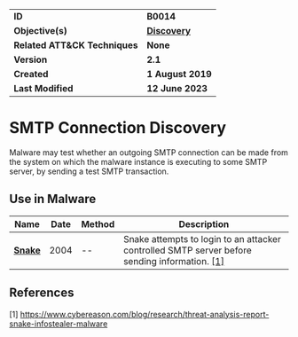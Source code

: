<table>
<tr>
<td><b>ID</b></td>
<td><b>B0014</b></td>
</tr>
<tr>
<td><b>Objective(s)</b></td>
<td><b><a href="../discovery">Discovery</a></b></td>
</tr>
<tr>
<td><b>Related ATT&CK Techniques</b></td>
<td><b>None</b></td>
</tr>
<tr>
<td><b>Version</b></td>
<td><b>2.1</b></td>
</tr>
<tr>
<td><b>Created</b></td>
<td><b>1 August 2019</b></td>
</tr>
<tr>
<td><b>Last Modified</b></td>
<td><b>12 June 2023</b></td>
</tr>
</table>


# SMTP Connection Discovery

Malware may test whether an outgoing SMTP connection can be made from the system on which the malware instance is executing to some SMTP server, by sending a test SMTP transaction. 

## Use in Malware

Name|Date|Method|Description|
|---|---|---|---|
|[**Snake**](../xample-malware/snake.md)|2004|--|Snake attempts to login to an attacker controlled SMTP server before sending information. [[1]](#1)|

## References

<a name="1">[1]</a> https://www.cybereason.com/blog/research/threat-analysis-report-snake-infostealer-malware